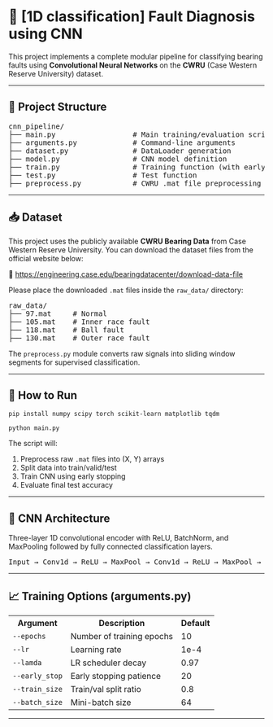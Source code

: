 <h1>🔧 [1D classification] Fault Diagnosis using CNN</h1>

<p>This project implements a complete modular pipeline for classifying bearing faults using <strong>Convolutional Neural Networks</strong> on the <strong>CWRU</strong> (Case Western Reserve University) dataset.</p>

<hr/>

<h2>📁 Project Structure</h2>

<pre>
cnn_pipeline/
├── main.py                  # Main training/evaluation script
├── arguments.py             # Command-line arguments
├── dataset.py               # DataLoader generation
├── model.py                 # CNN model definition
├── train.py                 # Training function (with early stopping)
├── test.py                  # Test function
├── preprocess.py            # CWRU .mat file preprocessing
</pre>

<hr/>

<h2>📥 Dataset</h2>

<p>
This project uses the publicly available <strong>CWRU Bearing Data</strong> from Case Western Reserve University.
You can download the dataset files from the official website below:
</p>

<p>
🔗 <a href="https://engineering.case.edu/bearingdatacenter/download-data-file" target="_blank">
https://engineering.case.edu/bearingdatacenter/download-data-file
</a>
</p>

<p>
Please place the downloaded <code>.mat</code> files inside the <code>raw_data/</code> directory:
</p>

<pre>
raw_data/
├── 97.mat     # Normal
├── 105.mat    # Inner race fault
├── 118.mat    # Ball fault
├── 130.mat    # Outer race fault
</pre>

<p>The <code>preprocess.py</code> module converts raw signals into sliding window segments for supervised classification.</p>

<hr/>

<h2>🚀 How to Run</h2>

<pre><code>pip install numpy scipy torch scikit-learn matplotlib tqdm</code></pre>

<pre><code>python main.py</code></pre>

<p>The script will:</p>
<ol>
  <li>Preprocess raw <code>.mat</code> files into (X, Y) arrays</li>
  <li>Split data into train/valid/test</li>
  <li>Train CNN using early stopping</li>
  <li>Evaluate final test accuracy</li>
</ol>

<hr/>

<h2>🧠 CNN Architecture</h2>

<p>Three-layer 1D convolutional encoder with ReLU, BatchNorm, and MaxPooling followed by fully connected classification layers.</p>

<pre>
Input → Conv1d → ReLU → MaxPool → Conv1d → ReLU → MaxPool → Conv1d → Flatten → FC → FC → Output
</pre>

<hr/>

<h2>📈 Training Options (arguments.py)</h2>

<table>
  <tr><th>Argument</th><th>Description</th><th>Default</th></tr>
  <tr><td><code>--epochs</code></td><td>Number of training epochs</td><td>10</td></tr>
  <tr><td><code>--lr</code></td><td>Learning rate</td><td>1e-4</td></tr>
  <tr><td><code>--lamda</code></td><td>LR scheduler decay</td><td>0.97</td></tr>
  <tr><td><code>--early_stop</code></td><td>Early stopping patience</td><td>20</td></tr>
  <tr><td><code>--train_size</code></td><td>Train/val split ratio</td><td>0.8</td></tr>
  <tr><td><code>--batch_size</code></td><td>Mini-batch size</td><td>64</td></tr>
</table>

<hr/>

